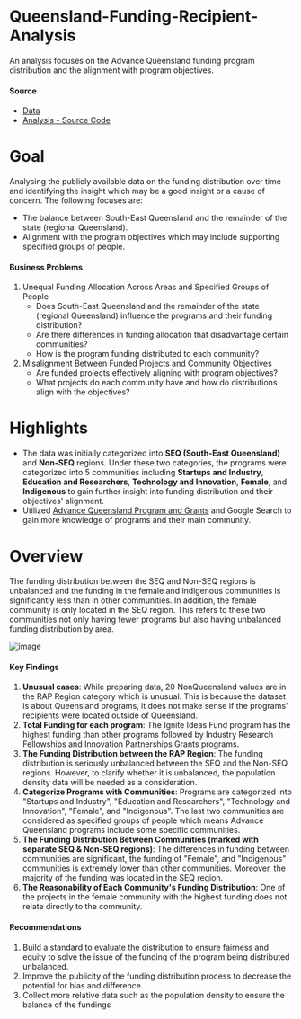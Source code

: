 # Queensland-Funding-Recipient-Analysis
An analysis focuses on the Advance Queensland funding program distribution and the alignment with program objectives.

#### Source 
- [Data](https://www.data.qld.gov.au/dataset/advance-queensland-funding-recipients)
- [Analysis - Source Code](https://github.com/holajoyceciao/Queensland-Funding-Recipient-Analysis/blob/main/Queensland_Funding_Recipient_Analysis.ipynb)

# Goal
Analysing the publicly available data on the funding distribution over time and identifying the insight which may be a good insight or a cause of concern. The following focuses are:
- The balance between South-East Queensland and the remainder of the state (regional Queensland).
- Alignment with the program objectives which may include supporting specified groups of people.

#### Business Problems
1. Unequal Funding Allocation Across Areas and Specified Groups of People
   - Does South-East Queensland and the remainder of the state (regional Queensland) influence the programs and their funding distribution?
   - Are there differences in funding allocation that disadvantage certain communities?
   - How is the program funding distributed to each community?
2. Misalignment Between Funded Projects and Community Objectives
   - Are funded projects effectively aligning with program objectives?
   - What projects do each community have and how do distributions align with the objectives?

# Highlights
- The data was initially categorized into **SEQ (South-East Queensland)** and **Non-SEQ** regions. Under these two categories, the programs were categorized into 5 communities including **Startups and Industry**, **Education and Researchers**, **Technology and Innovation**, **Female**, and **Indigenous** to gain further insight into funding distribution and their objectives' alignment.
- Utilized [Advance Queensland Program and Grants](https://advance.qld.gov.au/) and Google Search to gain more knowledge of programs and their main community.

# Overview
The funding distribution between the SEQ and Non-SEQ regions is unbalanced and the funding in the female and indigenous communities is significantly less than in other communities. In addition, the female community is only located in the SEQ region. This refers to these two communities not only having fewer programs but also having unbalanced funding distribution by area. 

![image](https://github.com/user-attachments/assets/92140e6b-469a-4769-ba58-0799a3a69f4e)

#### Key Findings
1. **Unusual cases**: While preparing data, 20 NonQueensland values are in the RAP Region category which is unusual. This is because the dataset is about Queensland programs, it does not make sense if the programs' recipients were located outside of Queensland.
2. **Total Funding for each program**: The Ignite Ideas Fund program has the highest funding than other programs followed by Industry Research Fellowships and Innovation Partnerships Grants programs. 
3. **The Funding Distribution between the RAP Region**: The funding distribution is seriously unbalanced between the SEQ and the Non-SEQ regions. However, to clarify whether it is unbalanced, the population density data will be needed as a consideration.  
4. **Categorize Programs with Communities**: Programs are categorized into "Startups and Industry", "Education and Researchers", "Technology and Innovation", "Female", and "Indigenous". The last two communities are considered as specified groups of people which means Advance Queensland programs include some specific communities.
5. **The Funding Distribution Between Communities (marked with separate SEQ & Non-SEQ regions)**: The differences in funding between communities are significant, the funding of "Female", and "Indigenous" communities is extremely lower than other communities. Moreover, the majority of the funding was located in the SEQ region.  
6. **The Reasonability of Each Community's Funding Distribution**: One of the projects in the female community with the highest funding does not relate directly to the community.   

#### Recommendations
1. Build a standard to evaluate the distribution to ensure fairness and equity to solve the issue of the funding of the program being distributed unbalanced.
2. Improve the publicity of the funding distribution process to decrease the potential for bias and difference.
3. Collect more relative data such as the population density to ensure the balance of the fundings


